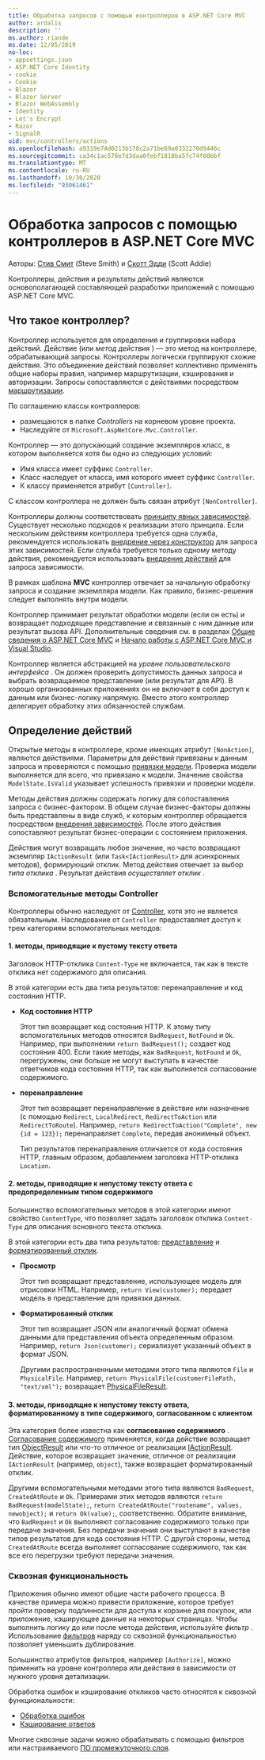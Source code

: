 ```yaml
---
title: Обработка запросов с помощью контроллеров в ASP.NET Core MVC
author: ardalis
description: ''
ms.author: riande
ms.date: 12/05/2019
no-loc:
- appsettings.json
- ASP.NET Core Identity
- cookie
- Cookie
- Blazor
- Blazor Server
- Blazor WebAssembly
- Identity
- Let's Encrypt
- Razor
- SignalR
uid: mvc/controllers/actions
ms.openlocfilehash: a9319e74d0213b178c2a71be69a0332270d9446c
ms.sourcegitcommit: ca34c1ac578e7d3daa0febf1810ba5fc74f60bbf
ms.translationtype: MT
ms.contentlocale: ru-RU
ms.lasthandoff: 10/30/2020
ms.locfileid: "93061461"
---
```

# <a name="handle-requests-with-controllers-in-aspnet-core-mvc"></a>Обработка запросов с помощью контроллеров в ASP.NET Core MVC

Авторы: [Стив Смит](https://ardalis.com/) (Steve Smith) и [Скотт Эдди](https://github.com/scottaddie) (Scott Addie)

Контроллеры, действия и результаты действий являются основополагающей составляющей разработки приложений с помощью ASP.NET Core MVC.

## <a name="what-is-a-controller"></a>Что такое контроллер?

Контроллер используется для определения и группировки набора действий. Действие (или *метод действия* ) — это метод на контроллере, обрабатывающий запросы. Контроллеры логически группируют схожие действия. Это объединение действий позволяет коллективно применять общие наборы правил, например маршрутизации, кэширования и авторизации. Запросы сопоставляются с действиями посредством [маршрутизации](xref:mvc/controllers/routing).

По соглашению классы контроллеров:

* размещаются в папке *Controllers* на корневом уровне проекта.
* Наследуйте от `Microsoft.AspNetCore.Mvc.Controller`.

Контроллер — это допускающий создание экземпляров класс, в котором выполняется хотя бы одно из следующих условий:

* Имя класса имеет суффикс `Controller`.
* Класс наследует от класса, имя которого имеет суффикс `Controller`.
* К классу применяется атрибут `[Controller]`.

С классом контроллера не должен быть связан атрибут `[NonController]`.

Контроллеры должны соответствовать [принципу явных зависимостей](/dotnet/standard/modern-web-apps-azure-architecture/architectural-principles#explicit-dependencies). Существует несколько подходов к реализации этого принципа. Если нескольким действиям контроллера требуется одна служба, рекомендуется использовать [внедрение через конструктор](xref:mvc/controllers/dependency-injection#constructor-injection) для запроса этих зависимостей. Если служба требуется только одному методу действия, рекомендуется использовать [внедрение действий](xref:mvc/controllers/dependency-injection#action-injection-with-fromservices) для запроса зависимости.

В рамках шаблона **M****V****C** контроллер отвечает за начальную обработку запроса и создание экземпляра модели. Как правило, бизнес-решения следует выполнять внутри модели.

Контроллер принимает результат обработки модели (если он есть) и возвращает подходящее представление и связанные с ним данные или результат вызова API. Дополнительные сведения см. в разделах [Общие сведения о ASP.NET Core MVC](xref:mvc/overview) и [Начало работы с ASP.NET Core MVC и Visual Studio](xref:tutorials/first-mvc-app/start-mvc).

Контроллер является абстракцией на *уровне пользовательского интерфейса* . Он должен проверить допустимость данных запроса и выбрать возвращаемое представление (или результат для API). В хорошо организованных приложениях он не включает в себя доступ к данным или бизнес-логику напрямую. Вместо этого контроллер делегирует обработку этих обязанностей службам.

## <a name="defining-actions"></a>Определение действий

Открытые методы в контроллере, кроме имеющих атрибут `[NonAction]`, являются действиями. Параметры для действий привязаны к данным запроса и проверяются с помощью [привязки модели](xref:mvc/models/model-binding). Проверка модели выполняется для всего, что привязано к модели. Значение свойства `ModelState.IsValid` указывает успешность привязки и проверки модели.

Методы действия должны содержать логику для сопоставления запроса с бизнес-фактором. В общем случае бизнес-факторы должны быть представлены в виде служб, к которым контроллер обращается посредством [внедрения зависимостей](xref:mvc/controllers/dependency-injection). После этого действия сопоставляют результат бизнес-операции с состоянием приложения.

Действия могут возвращать любое значение, но часто возвращают экземпляр `IActionResult` (или `Task<IActionResult>` для асинхронных методов), формирующий отклик. Метод действия отвечает за выбор *типа отклика* . Результат действия *осуществляет отклик* .

### <a name="controller-helper-methods"></a>Вспомогательные методы Controller

Контроллеры обычно наследуют от [Controller](/dotnet/api/microsoft.aspnetcore.mvc.controller), хотя это не является обязательным. Наследование от `Controller` предоставляет доступ к трем категориям вспомогательных методов:

#### <a name="1-methods-resulting-in-an-empty-response-body"></a>1. методы, приводящие к пустому тексту ответа

Заголовок HTTP-отклика `Content-Type` не включается, так как в тексте отклика нет содержимого для описания.

В этой категории есть два типа результатов: перенаправление и код состояния HTTP.

* **Код состояния HTTP**

    Этот тип возвращает код состояния HTTP. К этому типу вспомогательных методов относятся `BadRequest`, `NotFound` и `Ok`. Например, при выполнении `return BadRequest();` создает код состояния 400. Если такие методы, как `BadRequest`, `NotFound` и `Ok`, перегружены, они больше не могут выступать в качестве ответчиков кода состояния HTTP, так как выполняется согласование содержимого.

* **перенаправление**

    Этот тип возвращает перенаправление в действие или назначение (с помощью `Redirect`, `LocalRedirect`, `RedirectToAction` или `RedirectToRoute`). Например, `return RedirectToAction("Complete", new {id = 123});` перенаправляет `Complete`, передав анонимный объект.

    Тип результатов перенаправления отличается от кода состояния HTTP, главным образом, добавлением заголовка HTTP-отклика `Location`.

#### <a name="2-methods-resulting-in-a-non-empty-response-body-with-a-predefined-content-type"></a>2. методы, приводящие к непустому тексту ответа с предопределенным типом содержимого

Большинство вспомогательных методов в этой категории имеют свойство `ContentType`, что позволяет задать заголовок отклика `Content-Type` для описания основного текста отклика.

В этой категории есть два типа результатов: [представление](xref:mvc/views/overview) и [форматированный отклик](xref:web-api/advanced/formatting).

* **Просмотр**

    Этот тип возвращает представление, использующее модель для отрисовки HTML. Например, `return View(customer);` передает модель в представление для привязки данных.

* **Форматированный отклик**

    Этот тип возвращает JSON или аналогичный формат обмена данными для представления объекта определенным образом. Например, `return Json(customer);` сериализует указанный объект в формат JSON.
    
    Другими распространенными методами этого типа являются `File` и `PhysicalFile`. Например, `return PhysicalFile(customerFilePath, "text/xml");` возвращает [PhysicalFileResult](/dotnet/api/microsoft.aspnetcore.mvc.physicalfileresult).

#### <a name="3-methods-resulting-in-a-non-empty-response-body-formatted-in-a-content-type-negotiated-with-the-client"></a>3. методы, приводящие к непустому тексту ответа, форматированному в типе содержимого, согласованном с клиентом

Эта категория более известна как **согласование содержимого** . [Согласование содержимого](xref:web-api/advanced/formatting#content-negotiation) применяется, когда действие возвращает тип [ObjectResult](/dotnet/api/microsoft.aspnetcore.mvc.objectresult) или что-то отличное от реализации [IActionResult](/dotnet/api/microsoft.aspnetcore.mvc.iactionresult). Действие, которое возвращает значение, отличное от реализации `IActionResult` (например, `object`), также возвращает форматированный отклик.

Другими вспомогательными методами этого типа являются `BadRequest`, `CreatedAtRoute` и `Ok`. Примерами этих методов являются `return BadRequest(modelState);`, `return CreatedAtRoute("routename", values, newobject);` и `return Ok(value);`, соответственно. Обратите внимание, что `BadRequest` и `Ok` выполняют согласование содержимого только при передаче значения. Без передачи значения они выступают в качестве типов результатов для кода состояния HTTP. С другой стороны, метод `CreatedAtRoute` всегда выполняет согласование содержимого, так как все его перегрузки требуют передачи значения.

### <a name="cross-cutting-concerns"></a>Сквозная функциональность

Приложения обычно имеют общие части рабочего процесса. В качестве примера можно привести приложение, которое требует пройти проверку подлинности для доступа к корзине для покупок, или приложение, кэширующее данные на некоторых страницах. Чтобы выполнить логику до или после метода действия, используйте *фильтр* . Использование [фильтров](xref:mvc/controllers/filters) наряду со сквозной функциональностью позволяет уменьшить дублирование.

Большинство атрибутов фильтров, например `[Authorize]`, можно применить на уровне контроллера или действия в зависимости от нужного уровня детализации.

Обработка ошибок и кэширование откликов часто относятся к сквозной функциональности:
* [Обработка ошибок](xref:mvc/controllers/filters#exception-filters)
* [Кэширование ответов](xref:performance/caching/response)

Многие сквозные задачи можно обрабатывать с помощью фильтров или настраиваемого [ПО промежуточного слоя](xref:fundamentals/middleware/index).
